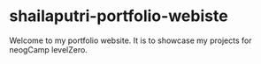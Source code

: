 # shailaputri-portfolio-webiste
 Welcome to my portfolio website. It is to showcase my projects for neogCamp levelZero. 
